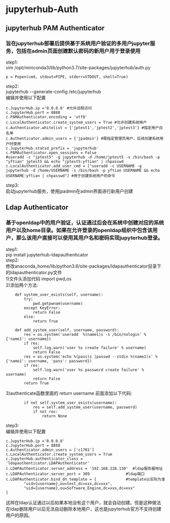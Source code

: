 # jupyterhub-Auth 
## jupyterhub PAM Authenticator  
### 旨在jupyterhub部署后提供基于系统用户验证的多用户jupyter服务，包括在admin页面创建默认密码的新用户用于登录使用
step1:  
vim /opt/miniconda3/lib/python3.7/site-packages/jupyterhub/auth.py 
```
p = Popen(cmd, stdout=PIPE, stderr=STDOUT, shell=True) 
```
step2:  
jupyterhub --generate-config /etc/jupyterhub  
编辑并使用以下配置  
```
c.JupyterHub.ip ='0.0.0.0' #允许远程访问
c.JupyterHub.port = 8888
c.PAMAuthenticator.encoding = 'utf8'
c.LocalAuthenticator.create_system_users = True #允许创建系统用户
c.Authenticator.whitelist = {'jptest1','jptest2','jptest3'} #指定用户白名单
c.Authenticator.admin_users = {'jpadmin'} #需指定管理员用户，后续创建系统用户时使用
c.JupyterHub.statsd_prefix = 'jupyterhub'
c.PAMAuthenticator.open_sessions = False
#useradd -c "jptest5" -g jupyterhub -d /home/jptest5 -s /bin/bash -p "yftian" jptest5 && echo "jptest5:yftian" | chpasswd
c.LocalAuthenticator.add_user_cmd = ["useradd -c USERNAME -g jupyterhub -d /home/USERNAME -s /bin/bash -p yftian USERNAME && echo USERNAME:yftian | chpasswd"] #用于创建系统用户的命令
```
step3:  
启动jupyterhub服务，使用jpadmin在admin界面进行新用户创建  
## Ldap Authenticator  
### 基于openldap中的用户验证，认证通过后会在系统中创建对应的系统用户以及home目录。如果在允许登录的openldap组织中包含该用户，那么该用户直接可以使用其用户名和密码实现jupyterhub登录。
step1:  
pip install jupyterhub-ldapauthenticator  
step2:  
修改anaconda_home/lib/python3.6/site-packages/ldapauthenticator目录下的ldapauthenticator.py文件  
1)文件头添加代码 import pwd,os  
2)添加两个方法:  
```
    def system_user_exists(self, username):
        try:
            pwd.getpwnam(username)
        except KeyError:
            return False
        else:
            return True

    def add_system_user(self, username, password):
        res = os.system('useradd  %(name1)s -s /bin/nologin' % {'name1': username})
        if res:
            self.log.warn('user %s create failure' % username)
            return False
        res = os.system('echo %(pass)s |passwd --stdin %(name1)s' % {'name1': username, 'pass': password})
        if res:
            self.log.warn('user %s password create failure' % username)
            return False
        return True
```
3)authenticate函数里面的 return username 前面添加以下代码:
```
        if not self.system_user_exists(username):
            res = self.add_system_user(username, password)
            if not res:
                return None
```
step3:  
编辑并使用以下配置  
```
c.JupyterHub.ip ='0.0.0.0'
c.JupyterHub.port = 8888
c.Authenticator.admin_users = ['c1701']
c.LocalAuthenticator.create_system_users = True
c.JupyterHub.authenticator_class = 'ldapauthenticator.LDAPAuthenticator'
c.LDAPAuthenticator.server_address = '192.168.228.130'  #ldap服务器地址
c.LDAPAuthenticator.server_port = 389                #ldap端口
c.LDAPAuthenticator.bind_dn_template = [             #template以实际为准
        "uid={username},ou=test,dc=xxx,dc=xxx",
        "uid={username},ou=Software_Engine,dc=xxx,dc=xxx"
]
```  
这样在ldap认证通过以后如果本地没有这个用户，就会自动创建。但是这种做法在ldap删除用户以后无法自动删除本地用户，这也是jupyterhub官方不支持创建用户的原因。
